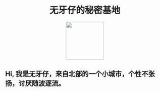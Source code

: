 <center><h1>无牙仔的秘密基地</h1></center>
<center><img src="https://si.geilicdn.com/pcitem1365208753-0fd90000018a9375254a0a231418_1080_1080.jpg" width="120px" /></center>
<h2>Hi, 我是无牙仔，来自北部的一个小城市，个性不张扬，讨厌随波逐流。</h2>